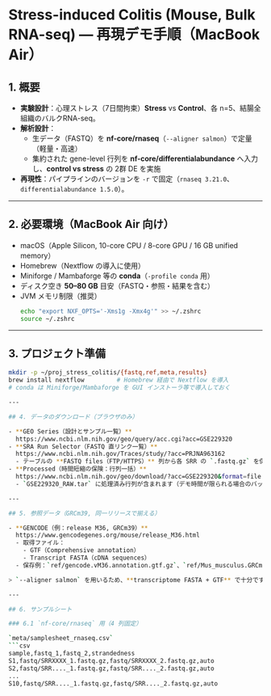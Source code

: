 # Stress-induced Colitis (Mouse, Bulk RNA-seq) — 再現デモ手順（MacBook Air）

## 1. 概要
- **実験設計**：心理ストレス（7日間拘束）**Stress** vs **Control**、各 n=5、結腸全組織のバルクRNA-seq。  
- **解析設計**：  
  - 生データ（FASTQ）を **nf-core/rnaseq**（`--aligner salmon`）で定量（軽量・高速）  
  - 集約された gene-level 行列を **nf-core/differentialabundance** へ入力し、**control vs stress** の 2群 DE を実施  
- **再現性**：パイプラインのバージョンを `-r` で固定（`rnaseq 3.21.0`、`differentialabundance 1.5.0`）。

---

## 2. 必要環境（MacBook Air 向け）
- macOS（Apple Silicon, 10-core CPU / 8-core GPU / 16 GB unified memory）
- Homebrew（Nextflow の導入に使用）
- Miniforge / Mambaforge 等の **conda**（`-profile conda` 用）
- ディスク空き **50–80 GB** 目安（FASTQ・参照・結果を含む）
- JVM メモリ制限（推奨）
  ```bash
  echo "export NXF_OPTS='-Xms1g -Xmx4g'" >> ~/.zshrc
  source ~/.zshrc

---

## 3. プロジェクト準備

```bash
mkdir -p ~/proj_stress_colitis/{fastq,ref,meta,results}
brew install nextflow         # Homebrew 経由で Nextflow を導入
# conda は Miniforge/Mambaforge を GUI インストーラ等で導入しておく

---

## 4. データのダウンロード（ブラウザのみ）

- **GEO Series（設計とサンプル一覧）**  
  https://www.ncbi.nlm.nih.gov/geo/query/acc.cgi?acc=GSE229320
- **SRA Run Selector（FASTQ 直リンク一覧）**  
  https://www.ncbi.nlm.nih.gov/Traces/study/?acc=PRJNA963162  
  - テーブルの **FASTQ files（FTP/HTTPS）** 列から各 SRR の `.fastq.gz` を保存し、`~/proj_stress_colitis/fastq/` に配置します。
- **Processed（時間短縮の保険：行列一括）**  
  https://www.ncbi.nlm.nih.gov/geo/download/?acc=GSE229320&format=file  
  - `GSE229320_RAW.tar` に処理済み行列が含まれます（デモ時間が限られる場合のバックアップ）。

---

## 5. 参照データ（GRCm39, 同一リリースで揃える）

- **GENCODE（例：release M36, GRCm39）**  
  https://www.gencodegenes.org/mouse/release_M36.html  
  - 取得ファイル：  
    - GTF（Comprehensive annotation）  
    - Transcript FASTA（cDNA sequences）  
  - 保存例：`ref/gencode.vM36.annotation.gtf.gz`、`ref/Mus_musculus.GRCm39.cdna.fa.gz`

> `--aligner salmon` を用いるため、**transcriptome FASTA + GTF** で十分です（ゲノム全体の STAR インデックスは不要）。

---

## 6. サンプルシート

### 6.1 `nf-core/rnaseq` 用（4 列固定）

`meta/samplesheet_rnaseq.csv`
```csv
sample,fastq_1,fastq_2,strandedness
S1,fastq/SRRXXXX_1.fastq.gz,fastq/SRRXXXX_2.fastq.gz,auto
S2,fastq/SRR...._1.fastq.gz,fastq/SRR...._2.fastq.gz,auto
...
S10,fastq/SRR...._1.fastq.gz,fastq/SRR...._2.fastq.gz,auto
